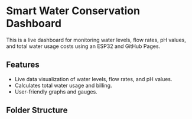 # Smart Water Conservation Dashboard

This is a live dashboard for monitoring water levels, flow rates, pH values, and total water usage costs using an ESP32 and GitHub Pages.

## Features
- Live data visualization of water levels, flow rates, and pH values.
- Calculates total water usage and billing.
- User-friendly graphs and gauges.

## Folder Structure
